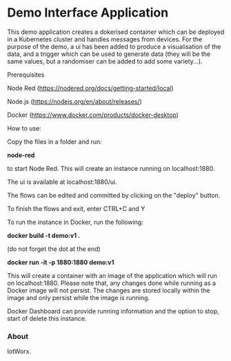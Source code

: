 Demo Interface Application
=======

This demo application creates a dokerised container which can be deployed in a Kubernetes cluster and handles messages from devices.
For the purpose of the demo, a ui has been added to produce a visualisation of the data, and a trigger which can be used to generate data (they will be the same values, but a randomiser can be added to add some variety...).

Prerequisites

Node Red (https://nodered.org/docs/getting-started/local)

Node.js  (https://nodejs.org/en/about/releases/)

Docker   (https://www.docker.com/products/docker-desktop)

How to use:

Copy the files in a folder and run:

<b>node-red</b>

to start Node Red. This will create an instance running on localhost:1880.

The ui is available at localhost:1880/ui.

The flows can be edited and committed by clicking on the "deploy" button.

To finish the flows and exit, enter CTRL+C and Y

To run the instance in Docker, run the following:

<b>docker build -t demo:v1 . </b>              

(do not forget the dot at the end)

<b>docker run -it -p 1880:1880 demo:v1 </b>

This will create a container with an image of the application which will run on localhost:1880. 
Please note that, any changes done while running as a Docker image will not persist. The changes are stored locally within the image and only persist while the image is running.

Docker Dashboard can provide running information and the option to stop, start of delete this instance.


### About

IotWorx. 
